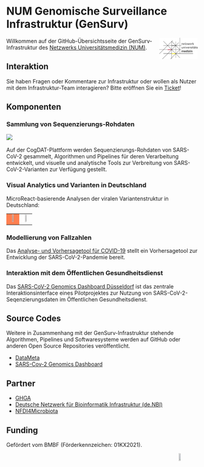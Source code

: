 # NUM Genomische Surveillance Infrastruktur (GenSurv)
<a href="https://www.netzwerk-universitaetsmedizin.de/"><img src="https://raw.githubusercontent.com/NUM-GenSurv/NUM-GenSurv-Overview/main/graphics/NetzUniMed.jpg"  height="20%" width="20%" align="right"/></a>

Willkommen auf der GitHub-Übersichtsseite der GenSurv-Infrastruktur des [Netzwerks Universitätsmedizin (NUM)](https://www.netzwerk-universitaetsmedizin.de/).

## Interaktion

Sie haben Fragen oder Kommentare zur Infrastruktur oder wollen als Nutzer mit dem Infrastruktur-Team interagieren? Bitte eröffnen Sie ein [Ticket](https://github.com/NUM-GenSurv/NUM-GenSurv-Overview/issues)!

## Komponenten

### Sammlung von Sequenzierungs-Rohdaten
[<img src="https://cogdat.de/assets/img/logo_cogdat.svg">](https://cogdat.de)

Auf der CogDAT-Plattform werden Sequenzierungs-Rohdaten von SARS-CoV-2 gesammelt, Algorithmen und Pipelines für deren Verarbeitung entwickelt, und visuelle und analytische Tools zur Verbreitung von SARS-CoV-2-Varianten zur Verfügung gestellt.

### Visual Analytics und Varianten in Deutschland
MicroReact-basierende Analysen der viralen Variantenstruktur in Deutschland:




<table width="100%" border="0" style="border: none;">
  <tr>
    <td style="text-align: center;  border:none; justify-content: center; background-color: coral;"> <a href="https://cogdat.de/bundeslaender_60.htm"><img src="https://cogdat.de/assets/img/bundeslaender_60.svg" width="30%" height="30%"/></a></td>
    <td style="text-align: center; border:none; justify-content: center;"> <a href="https://cogdat.de/bundeslaender_unbeg.htm"><img src="https://cogdat.de/assets/img/bundeslaender_unbeg.svg" width="30%" height="30%"/></a> </td>
  </tr>
</table>

### Modellierung von Fallzahlen
Das [Analyse- und Vorhersagetool für COVID-19](https://iuk-forecast.uniklinik-freiburg.de/) stellt ein Vorhersagetool zur Entwicklung der SARS-CoV-2-Pandemie bereit.

### Interaktion mit dem Öffentlichen Gesundheitsdienst
Das [SARS-CoV-2 Genomics Dashboard Düsseldorf](https://covgen.hhu.de/Duesseldorf/) ist das zentrale Interaktionsinterface eines Pilotprojektes zur Nutzung von SARS-CoV-2-Seqenzierungsdaten im Öffentlichen Gesundheitsdienst.

## Source Codes

Weitere in Zusammenhang mit der GenSurv-Infrastruktur stehende Algorithmen, Pipelines und Softwaresysteme werden auf GitHub oder anderen Open Source Repositories veröffentlicht.

- [DataMeta](https://github.com/ghga-de/datameta/)
- [SARS-Cov-2 Genomics Dashboard](https://github.com/DiltheyLab/SARS-CoV2-Dashboard-Releases)

## Partner

- [GHGA](https://www.ghga.de/)
- [Deutsche Netzwerk für Bioinformatik Infrastruktur (de.NBI)](https://www.denbi.de/)
- [NFDI4Microbiota](https://nfdi4microbiota.de/)

## Funding

Gefördert vom BMBF (Förderkennzeichen: 01KX2021).

<img src="https://github.com/NUM-GenSurv/NUM-GenSurv-Overview/blob/main/graphics/BMBF_gef%C3%B6rdert%20vom_deutsch.jpg" height="10%" width="10%" align="right"/>
